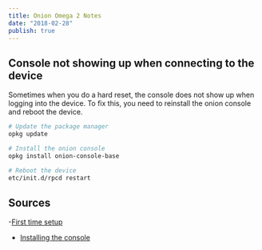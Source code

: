```yaml
---
title: Onion Omega 2 Notes
date: "2018-02-28"
publish: true
---
```


## Console not showing up when connecting to the device

Sometimes when you do a hard reset, the console does not show up when logging into the device. To fix this, you need to reinstall the onion console and reboot the device.

```bash
# Update the package manager
opkg update

# Install the onion console
opkg install onion-console-base

# Reboot the device
etc/init.d/rpcd restart
```

## Sources

-[First time setup](https://docs.onion.io/omega2-docs/first-time-setup.html)
- [Installing the console](https://community.onion.io/topic/1416/resolved-restoring-after-a-factory-reset)